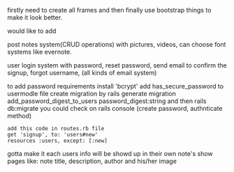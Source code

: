 firstly need to create all frames and then finally use bootstrap things to make it look better.

would like to add

post notes system(CRUD operations)
  with pictures, videos, can choose font systems like evernote.

user login system
  with password, reset password, send email to confirm the signup, forgot username, (all kinds of email system)

  to add password requirements
    install 'bcrypt'
    add has_secure_password to usermodle file 
    create migration by rails generate migration add_password_digest_to_users password_digest:string
    and then rails db:migrate
    you could check on rails console (create password, authnticate method)

    add this code in routes.rb file
    get 'signup', to: 'users#new'
    resources :users, except: [:new]


gotta make it each users info will be showd up in their own note's show pages
like: note title, description, author and his/her image

